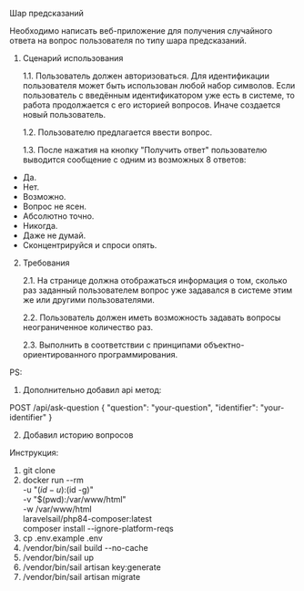 Шар предсказаний

Необходимо написать веб-приложение для получения случайного ответа на вопрос пользователя
по типу шара предсказаний.

1. Сценарий использования

   1.1. Пользователь должен авторизоваться. Для идентификации пользователя может быть
   использован любой набор символов. Если пользователь с введённым идентификатором уже
   есть в системе, то работа продолжается с его историей вопросов. Иначе создается новый
   пользователь.

   1.2. Пользователю предлагается ввести вопрос.

   1.3. После нажатия на кнопку "Получить ответ" пользователю выводится сообщение с одним из
   возможных 8 ответов:
* Да.
* Нет.
* Возможно.
* Вопрос не ясен.
* Абсолютно точно.
* Никогда.
* Даже не думай.
* Сконцентрируйся и спроси опять.

2. Требования

   2.1. На странице должна отображаться информация о том, сколько раз заданный пользователем
   вопрос уже задавался в системе этим же или другими пользователями.

   2.2. Пользователь должен иметь возможность задавать вопросы неограниченное количество раз.

   2.3. Выполнить в соответствии с принципами объектно-ориентированного программирования.

PS: 
1. Дополнительно добавил api метод:

POST /api/ask-question
{
"question": "your-question",
"identifier": "your-identifier"
}

2. Добавил историю вопросов


Инструкция:
1. git clone 
2. docker run --rm \
   -u "$(id -u):$(id -g)" \
   -v "$(pwd):/var/www/html" \
   -w /var/www/html \
   laravelsail/php84-composer:latest \
   composer install --ignore-platform-reqs
3. cp .env.example .env
4. /vendor/bin/sail build --no-cache
5. /vendor/bin/sail up
6. /vendor/bin/sail artisan key:generate
7. /vendor/bin/sail artisan migrate
